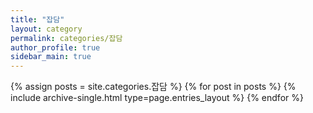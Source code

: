 ```yaml
---
title: "잡담"
layout: category
permalink: categories/잡담
author_profile: true
sidebar_main: true
---
```



{% assign posts = site.categories.잡담 %}
{% for post in posts %} {% include archive-single.html type=page.entries_layout %} {% endfor %}
